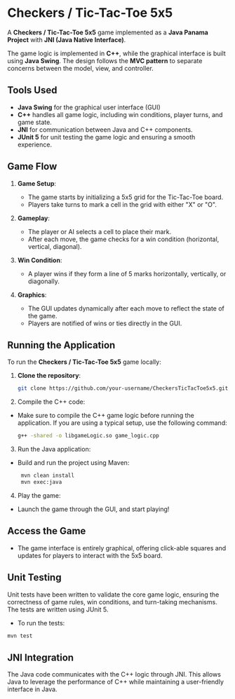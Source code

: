 # Checkers / Tic-Tac-Toe 5x5

A **Checkers / Tic-Tac-Toe 5x5** game implemented as a **Java Panama Project** with **JNI (Java Native Interface)**.

The game logic is implemented in **C++**, while the graphical interface is built using **Java Swing**. The design follows the **MVC pattern** to separate concerns between the model, view, and controller.

## Tools Used

- **Java Swing** for the graphical user interface (GUI)
- **C++** handles all game logic, including win conditions, player turns, and game state.
- **JNI** for communication between Java and C++ components.
- **JUnit 5** for unit testing the game logic and ensuring a smooth experience.

## Game Flow

1. **Game Setup**: 
   - The game starts by initializing a 5x5 grid for the Tic-Tac-Toe board.
   - Players take turns to mark a cell in the grid with either "X" or "O".

2. **Gameplay**:
   - The player or AI selects a cell to place their mark.
   - After each move, the game checks for a win condition (horizontal, vertical, diagonal).

3. **Win Condition**:
   - A player wins if they form a line of 5 marks horizontally, vertically, or diagonally.

4. **Graphics**:
   - The GUI updates dynamically after each move to reflect the state of the game.
   - Players are notified of wins or ties directly in the GUI.

## Running the Application

To run the **Checkers / Tic-Tac-Toe 5x5** game locally:

1. **Clone the repository**:
   ```bash
   git clone https://github.com/your-username/CheckersTicTacToe5x5.git && cd CheckersTicTacToe5x5
2. Compile the C++ code:
  - Make sure to compile the C++ game logic before running the application. If you are using a typical setup, use the following command:
    ```bash
    g++ -shared -o libgameLogic.so game_logic.cpp
3. Run the Java application:
- Build and run the project using Maven:
   ```bash
    mvn clean install
    mvn exec:java
   ```
4. Play the game:
  - Launch the game through the GUI, and start playing!

## Access the Game
  - The game interface is entirely graphical, offering click-able squares and updates for players to interact with the 5x5 board.

## Unit Testing
  Unit tests have been written to validate the core game logic, ensuring the correctness of game rules, win conditions, and turn-taking mechanisms. The tests are written using JUnit 5.
  - To run the tests:
  ```bash
  mvn test
  ```

## JNI Integration
  The Java code communicates with the C++ logic through JNI. This allows Java to leverage the performance of C++ while maintaining a user-friendly interface in Java.
